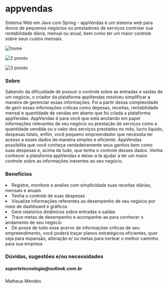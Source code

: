 # appvendas
Sistema Web em Java com Spring - appVendas é um sistema web para donos de pequenos negócios ou prestadores de serviços controlar sua rentabilidade diária, mensal ou anual, bem como ter um maior controle sobre seus custos mensais.

![home](https://user-images.githubusercontent.com/49170051/66351833-bc67c800-e934-11e9-8923-acca3fe778fc.jpg)

![2 pronto](https://user-images.githubusercontent.com/49170051/66351831-bc67c800-e934-11e9-857b-94fa188995ab.jpg)

![3 pronto](https://user-images.githubusercontent.com/49170051/66351832-bc67c800-e934-11e9-9013-6b6f7a1308e9.jpg)


<h3>Sobre</h3>

Sabendo da dificuldade de possuir o controle sobre as entradas e
				saídas de um negócio, o criador da plataforma appVendas resolveu
				simplificar a maneira de gerenciar essas informações. Foi a partir
				dessa complexidade de gerir essas informações críticas como depesas,
				receitas, rentabilidade mensal e quantidade de vendas em aberto que
				foi criada a plataforma appVendas. AppVendas é para você que está
				anotando em papel informações relevantes de seu negócio ou prestação
				de serviços como a quantidade vendida ou o valor dos serviços
				prestados no mês, lucro líquido, despesas totais, enfim, você
				pequeno empreendedor que necessita ter acesso a esses dados de
				maneira simples e eficiente. AppVendas possibilita que você conheça
				verdadeiramente seus ganhos bem como suas despesas e, acima de tudo,
				que tenha o controle desses dados. Venha conhecer a plataforma
				appVendas e deixe-a te ajudar a ter um maior controle sobre as
				informações inerentes ao seu negócio.
        
 <h3>Benefícios</h3>
        
  <li>Registre, monitore e analise com simplicidade suas
					receitas diárias, mensais e anuais</li>
			<li>Tenha o controle de suas despesas
			<li>Visualize informações referentes ao desempenho de seu
						negócio por meio de dashboard e gráficos
					<li>Gere relatórios dinâmicos sobre entradas e saídas</li>
					<li>Trace metas de desempenho e acompanhe-as para conhecer o
						andamento de seu negócio</li>
					<li>De posse de todo esse acervo de informações críticas de
						seu empreendimento, você poderá traçar planos estratégicos
						eficientes, quer seja para expansão, alteração e/ ou metas para
						nortear o melhor caminho para sua empresa</li>
            
 <h3>Dúvidas, sugestões e/ou necessidades</h3>
 
 <h5>suportetecnologia@outlook.com.br</h5>
 Matheus Mendes

